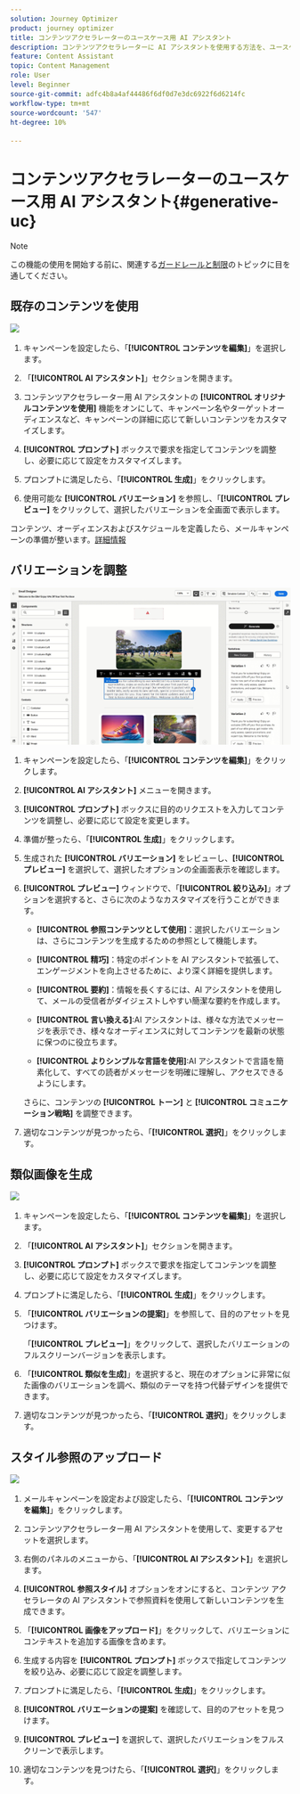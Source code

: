 ```yaml
---
solution: Journey Optimizer
product: journey optimizer
title: コンテンツアクセラレーターのユースケース用 AI アシスタント
description: コンテンツアクセラレーターに AI アシスタントを使用する方法を、ユースケースを通して説明します
feature: Content Assistant
topic: Content Management
role: User
level: Beginner
source-git-commit: adfc4b8a4af44486f6df0d7e3dc6922f6d6214fc
workflow-type: tm+mt
source-wordcount: '547'
ht-degree: 10%

---
```


# コンテンツアクセラレーターのユースケース用 AI アシスタント{#generative-uc}

>[!NOTE]
>
>この機能の使用を開始する前に、関連する[ガードレールと制限](gs-generative.md#generative-guardrails)のトピックに目を通してください。

## 既存のコンテンツを使用

![](assets/do-not-localize/gen-ai-reuse-text.gif)

1. キャンペーンを設定したら、「**[!UICONTROL コンテンツを編集]**」を選択します。

1. 「**[!UICONTROL AI アシスタント]**」セクションを開きます。

1. コンテンツアクセラレーター用 AI アシスタントの **[!UICONTROL オリジナルコンテンツを使用]** 機能をオンにして、キャンペーン名やターゲットオーディエンスなど、キャンペーンの詳細に応じて新しいコンテンツをカスタマイズします。

1. **[!UICONTROL プロンプト]** ボックスで要求を指定してコンテンツを調整し、必要に応じて設定をカスタマイズします。

1. プロンプトに満足したら、「**[!UICONTROL 生成]**」をクリックします。

1. 使用可能な **[!UICONTROL バリエーション]** を参照し、「**[!UICONTROL プレビュー]** をクリックして、選択したバリエーションを全画面で表示します。

コンテンツ、オーディエンスおよびスケジュールを定義したら、メールキャンペーンの準備が整います。[詳細情報](../campaigns/review-activate-campaign.md)

## バリエーションを調整

![](assets/do-not-localize/gen-ai-variation.gif)

1. キャンペーンを設定したら、「**[!UICONTROL コンテンツを編集]**」をクリックします。

1. **[!UICONTROL AI アシスタント]** メニューを開きます。

1. **[!UICONTROL プロンプト]** ボックスに目的のリクエストを入力してコンテンツを調整し、必要に応じて設定を変更します。

1. 準備が整ったら、「**[!UICONTROL 生成]**」をクリックします。

1. 生成された **[!UICONTROL バリエーション]** をレビューし、**[!UICONTROL プレビュー]** を選択して、選択したオプションの全画面表示を確認します。

1. **[!UICONTROL プレビュー]** ウィンドウで、「**[!UICONTROL 絞り込み]**」オプションを選択すると、さらに次のようなカスタマイズを行うことができます。

   * **[!UICONTROL 参照コンテンツとして使用]**：選択したバリエーションは、さらにコンテンツを生成するための参照として機能します。

   * **[!UICONTROL 精巧]**：特定のポイントを AI アシスタントで拡張して、エンゲージメントを向上させるために、より深く詳細を提供します。

   * **[!UICONTROL 要約]**：情報を長くするには、AI アシスタントを使用して、メールの受信者がダイジェストしやすい簡潔な要約を作成します。

   * **[!UICONTROL 言い換える]**:AI アシスタントは、様々な方法でメッセージを表示でき、様々なオーディエンスに対してコンテンツを最新の状態に保つのに役立ちます。

   * **[!UICONTROL よりシンプルな言語を使用]**:AI アシスタントで言語を簡素化して、すべての読者がメッセージを明確に理解し、アクセスできるようにします。

   さらに、コンテンツの **[!UICONTROL トーン]** と **[!UICONTROL コミュニケーション戦略]** を調整できます。

1. 適切なコンテンツが見つかったら、「**[!UICONTROL 選択]**」をクリックします。

## 類似画像を生成

![](assets/do-not-localize/uc-image-similar.gif)

1. キャンペーンを設定したら、「**[!UICONTROL コンテンツを編集]**」を選択します。

1. 「**[!UICONTROL AI アシスタント]**」セクションを開きます。

1. **[!UICONTROL プロンプト]** ボックスで要求を指定してコンテンツを調整し、必要に応じて設定をカスタマイズします。

1. プロンプトに満足したら、「**[!UICONTROL 生成]**」をクリックします。

1. 「**[!UICONTROL バリエーションの提案]**」を参照して、目的のアセットを見つけます。

   「**[!UICONTROL プレビュー]**」をクリックして、選択したバリエーションのフルスクリーンバージョンを表示します。

1. 「**[!UICONTROL 類似を生成]**」を選択すると、現在のオプションに非常に似た画像のバリエーションを調べ、類似のテーマを持つ代替デザインを提供できます。

1. 適切なコンテンツが見つかったら、「**[!UICONTROL 選択]**」をクリックします。

## スタイル参照のアップロード

![](assets/do-not-localize/uc-image-reference.gif)

1. メールキャンペーンを設定および設定したら、「**[!UICONTROL コンテンツを編集]**」をクリックします。

1. コンテンツアクセラレーター用 AI アシスタントを使用して、変更するアセットを選択します。

1. 右側のパネルのメニューから、「**[!UICONTROL AI アシスタント]**」を選択します。

1. **[!UICONTROL 参照スタイル]** オプションをオンにすると、コンテンツ アクセラレータの AI アシスタントで参照資料を使用して新しいコンテンツを生成できます。

1. 「**[!UICONTROL 画像をアップロード]**」をクリックして、バリエーションにコンテキストを追加する画像を含めます。

1. 生成する内容を **[!UICONTROL プロンプト]** ボックスで指定してコンテンツを絞り込み、必要に応じて設定を調整します。

1. プロンプトに満足したら、「**[!UICONTROL 生成]**」をクリックします。

1. **[!UICONTROL バリエーションの提案]** を確認して、目的のアセットを見つけます。

1. **[!UICONTROL プレビュー]** を選択して、選択したバリエーションをフルスクリーンで表示します。

1. 適切なコンテンツを見つけたら、「**[!UICONTROL 選択]**」をクリックします。
